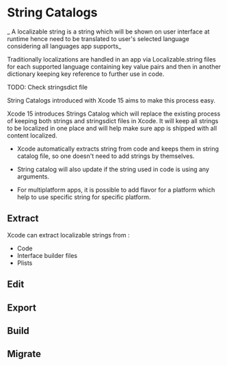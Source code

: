 #  String Catalogs

_ A localizable string is a string which will be shown on user interface at runtime
hence need to be translated to user's selected language considering all languages
app supports_

Traditionally localizations are handled in an app via Localizable.string files for
each supported language containing key value pairs and then in another dictionary
keeping key reference to further use in code.

TODO: Check stringsdict file

String Catalogs introduced with Xcode 15 aims to make this process easy.

Xcode 15 introduces Strings Catalog which will replace the existing process of 
keeping both strings and stringsdict files in Xcode. It will keep all strings to be 
localized in one place and will help make sure app is shipped with all content
localized.

- Xcode automatically extracts string from code and keeps them in string catalog
file, so one doesn't need to add strings by themselves.

- String catalog will also update if the string used in code is using any arguments.

- For multiplatform apps, it is possible to add flavor for a platform which help
to use specific string for specific platform.

## Extract

Xcode can extract localizable strings from :
- Code
- Interface builder files
- Plists


## Edit


## Export


## Build

## Migrate
